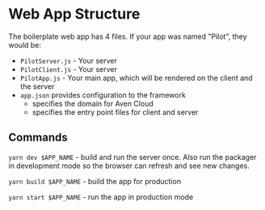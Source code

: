 # Web App Structure

The boilerplate web app has 4 files. If your app was named "Pilot", they would be:

- `PilotServer.js` - Your server
- `PilotClient.js` - Your server
- `PilotApp.js` - Your main app, which will be rendered on the client and the server
- `app.json` provides configuration to the framework
  - specifies the domain for Aven Cloud
  - specifies the entry point files for client and server

## Commands

`yarn dev $APP_NAME` - build and run the server once. Also run the packager in development mode so the browser can refresh and see new changes.

`yarn build $APP_NAME` - build the app for production

`yarn start $APP_NAME` - run the app in production mode
